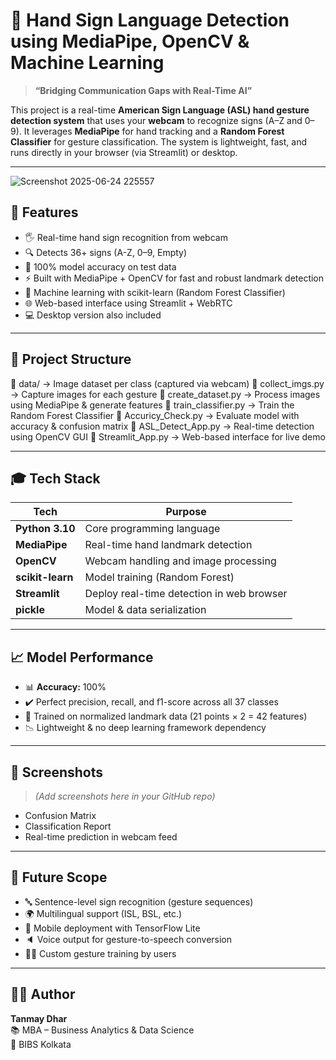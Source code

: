 
# 🤟 Hand Sign Language Detection using MediaPipe, OpenCV & Machine Learning

> **“Bridging Communication Gaps with Real-Time AI”**

This project is a real-time **American Sign Language (ASL) hand gesture detection system** that uses your **webcam** to recognize signs (A–Z and 0–9). It leverages **MediaPipe** for hand tracking and a **Random Forest Classifier** for gesture classification. The system is lightweight, fast, and runs directly in your browser (via Streamlit) or desktop.

---
![Screenshot 2025-06-24 225557](https://github.com/user-attachments/assets/04a6532d-0984-4982-a57b-ef801e63bc10)

## 🚀 Features

- 🖐️ Real-time hand sign recognition from webcam
- 🔍 Detects 36+ signs (A-Z, 0–9, Empty)
- 🎯 100% model accuracy on test data
- ⚡ Built with MediaPipe + OpenCV for fast and robust landmark detection
- 🧠 Machine learning with scikit-learn (Random Forest Classifier)
- 🌐 Web-based interface using Streamlit + WebRTC
- 💻 Desktop version also included

---

## 📂 Project Structure

📁 data/ → Image dataset per class (captured via webcam)
📄 collect_imgs.py → Capture images for each gesture
📄 create_dataset.py → Process images using MediaPipe & generate features
📄 train_classifier.py → Train the Random Forest Classifier
📄 Accuricy_Check.py → Evaluate model with accuracy & confusion matrix
📄 ASL_Detect_App.py → Real-time detection using OpenCV GUI
📄 Streamlit_App.py → Web-based interface for live demo

---

## 🎓 Tech Stack

| Tech | Purpose |
|------|---------|
| **Python 3.10** | Core programming language |
| **MediaPipe** | Real-time hand landmark detection |
| **OpenCV** | Webcam handling and image processing |
| **scikit-learn** | Model training (Random Forest) |
| **Streamlit** | Deploy real-time detection in web browser |
| **pickle** | Model & data serialization |

---

## 📈 Model Performance

- 📊 **Accuracy:** 100%
- ✔️ Perfect precision, recall, and f1-score across all 37 classes
- 🧪 Trained on normalized landmark data (21 points × 2 = 42 features)
- 📉 Lightweight & no deep learning framework dependency

---

## 📸 Screenshots

> *(Add screenshots here in your GitHub repo)*

- Confusion Matrix  
- Classification Report  
- Real-time prediction in webcam feed  

---

## 🔮 Future Scope

- 🔤 Sentence-level sign recognition (gesture sequences)
- 🌍 Multilingual support (ISL, BSL, etc.)
- 📱 Mobile deployment with TensorFlow Lite
- 🔈 Voice output for gesture-to-speech conversion
- 👨‍💻 Custom gesture training by users

---

## 👨‍💻 Author

**Tanmay Dhar**  
📚 MBA – Business Analytics & Data Science  
📍 BIBS Kolkata
